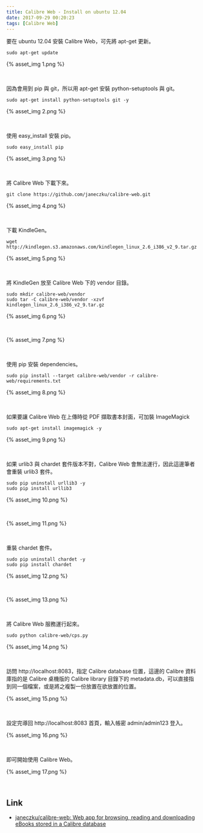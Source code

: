 ```yaml
---
title: Calibre Web - Install on ubuntu 12.04
date: 2017-09-29 00:20:23
tags: [Calibre Web]
---
```


要在 ubuntu 12.04 安裝 Calibre Web，可先將 apt-get 更新。  

<!-- More -->

    sudo apt-get update

{% asset_img 1.png %}

<br/>


因為會用到 pip 與 git，所以用 apt-get 安裝 python-setuptools 與 git。  

    sudo apt-get install python-setuptools git -y

{% asset_img 2.png %}

<br/>


使用 easy_install 安裝 pip。  

    sudo easy_install pip

{% asset_img 3.png %}

<br/>


將 Calibre Web 下載下來。  

    git clone https://github.com/janeczku/calibre-web.git	

{% asset_img 4.png %}

<br/>


下載 KindleGen。  

    wget http://kindlegen.s3.amazonaws.com/kindlegen_linux_2.6_i386_v2_9.tar.gz

{% asset_img 5.png %}

<br/>


將 KindleGen 放至 Calibre Web 下的 vendor 目錄。  

    sudo mkdir calibre-web/vendor 	
    sudo tar -C calibre-web/vendor -xzvf kindlegen_linux_2.6_i386_v2_9.tar.gz

{% asset_img 6.png %}

<br/>


{% asset_img 7.png %}

<br/>


使用 pip 安裝 dependencies。  

    sudo pip install --target calibre-web/vendor -r calibre-web/requirements.txt

{% asset_img 8.png %}

<br/>


如果要讓 Calibre Web 在上傳時從 PDF 擷取書本封面，可加裝 ImageMagick

    sudo apt-get install imagemagick -y

{% asset_img 9.png %}

<br/>


如果 urlib3 與 chardet 套件版本不對，Calibre Web 會無法運行，因此這邊筆者會重裝 urlib3 套件。  

    sudo pip uninstall urllib3 -y
    sudo pip install urllib3

{% asset_img 10.png %}

<br/>


{% asset_img 11.png %}

<br/>


重裝 chardet 套件。  

    sudo pip uninstall chardet -y
    sudo pip install chardet

{% asset_img 12.png %}

<br/>

{% asset_img 13.png %}

<br/>


將 Calibre Web 服務運行起來。  

    sudo python calibre-web/cps.py

{% asset_img 14.png %}

<br/>


訪問 http://localhost:8083，指定 Calibre database 位置，這邊的 Calibre 資料庫指的是 Calibre 桌機版的 Calibre library 目錄下的 metadata.db，可以直接指到同一個檔案，或是將之複製一份放置在欲放置的位置。  

{% asset_img 15.png %}

<br/>


設定完導回 http://localhost:8083 首頁，輸入帳密 admin/admin123 登入。  

{% asset_img 16.png %}

<br/>


即可開始使用 Calibre Web。  

{% asset_img 17.png %}

<br/>


Link
----
* [janeczku/calibre-web: Web app for browsing, reading and downloading eBooks stored in a Calibre database](https://github.com/janeczku/calibre-web)
